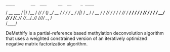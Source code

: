     ____       __  ___     __  __    _ ____     
   / __ \___  /  |/  /__  / /_/ /_  (_) __/_  __
  / / / / _ \/ /|_/ / _ \/ __/ __ \/ / /_/ / / /
 / /_/ /  __/ /  / /  __/ /_/ / / / / __/ /_/ / 
/_____/\___/_/  /_/\___/\__/_/ /_/_/_/  \__, /  
                                       /____/   
                                       
DeMethify is a partial-reference based methylation deconvolution algorithm that uses a weighted constrained version of an iteratively optimized negative matrix factorization algorithm. 
